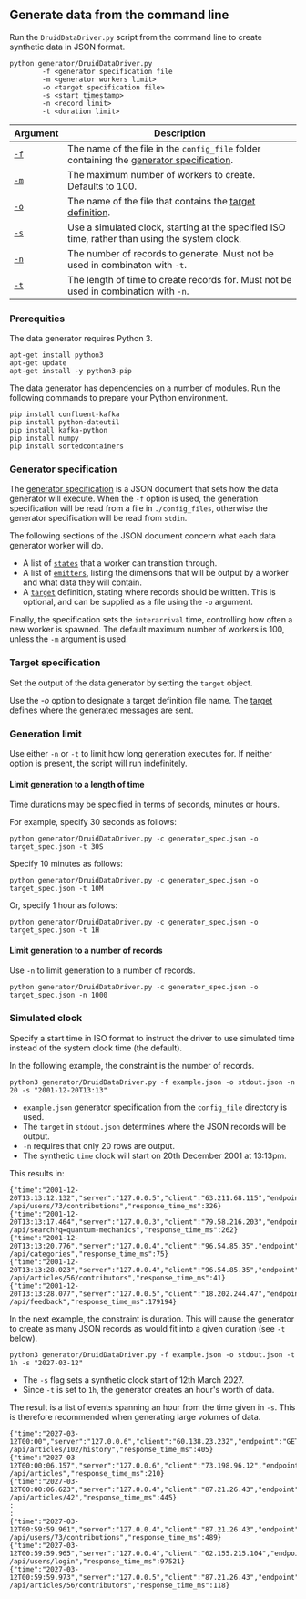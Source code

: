 ## Generate data from the command line

Run the `DruidDataDriver.py` script from the command line to create synthetic data in JSON format.

```
python generator/DruidDataDriver.py
		-f <generator specification file
		-m <generator workers limit>
		-o <target specification file>
		-s <start timestamp>
		-n <record limit>
		-t <duration limit>
```

| Argument | Description |
|---|---|
| [`-f`](#generator-specification) | The name of the file in the `config_file` folder containing the [generator specification](#generator-specification).|
| [`-m`](#generator-specification) | The maximum number of workers to create. Defaults to 100. |
| [`-o`](#target-specification) | The name of the file that contains the [target definition](#target.md). |
| [`-s`](#simulated-clock) | Use a simulated clock, starting at the specified ISO time, rather than using the system clock. |
| [`-n`](#generation-limit) | The number of records to generate. Must not be used in combinaton with `-t`. |
| [`-t`](#generation-limit) | The length of time to create records for. Must not be used in combination with `-n`. |

### Prerequities

The data generator requires Python 3.

```
apt-get install python3
apt-get update
apt-get install -y python3-pip
```

The data generator has dependencies on a number of modules. Run the following commands to prepare your Python environment.

```
pip install confluent-kafka
pip install python-dateutil
pip install kafka-python
pip install numpy
pip install sortedcontainers
```

### Generator specification

The [generator specification](genspec.md) is a JSON document that sets how the data generator will execute. When the `-f` option is used, the generation specification will be read from a file in `./config_files`, otherwise the generator specification will be read from `stdin`.

The following sections of the JSON document concern what each data generator worker will do.

* A list of [`states`](./genspec-states.md) that a worker can transition through.
* A list of [`emitters`](./genspec-emitters.md), listing the dimensions that will be output by a worker and what data they will contain.
* A [`target`]('./tarspec.md) definition, stating where records should be written. This is optional, and can be supplied as a file using the `-o` argument.

Finally, the specification sets the `interarrival` time, controlling how often a new worker is spawned. The default maximum number of workers is 100, unless the `-m` argument is used.

### Target specification

Set the output of the data generator by setting the `target` object.

Use the _-o_ option to designate a target definition file name. The [target](./target.md) defines where the generated messages are sent.

### Generation limit

Use either `-n` or `-t` to limit how long generation executes for. If neither option is present, the script will run indefinitely.

#### Limit generation to a length of time

Time durations may be specified in terms of seconds, minutes or hours.

For example, specify 30 seconds as follows:

```
python generator/DruidDataDriver.py -c generator_spec.json -o target_spec.json -t 30S
```

Specify 10 minutes as follows:

```
python generator/DruidDataDriver.py -c generator_spec.json -o target_spec.json -t 10M
```

Or, specify 1 hour as follows:

```
python generator/DruidDataDriver.py -c generator_spec.json -o target_spec.json -t 1H
```

#### Limit generation to a number of records

Use `-n` to limit generation to a number of records.

```
python generator/DruidDataDriver.py -c generator_spec.json -o target_spec.json -n 1000
```

### Simulated clock

Specify a start time in ISO format to instruct the driver to use simulated time instead of the system clock time (the default).

In the following example, the constraint is the number of records.

```
python3 generator/DruidDataDriver.py -f example.json -o stdout.json -n 20 -s "2001-12-20T13:13"
```

* `example.json` generator specification from the `config_file` directory is used.
* The `target` in `stdout.json` determines where the JSON records will be output.
* `-n` requires that only 20 rows are output.
* The synthetic `time` clock will start on 20th December 2001 at 13:13pm.

This results in:

```
{"time":"2001-12-20T13:13:12.132","server":"127.0.0.5","client":"63.211.68.115","endpoint":"GET /api/users/73/contributions","response_time_ms":326}
{"time":"2001-12-20T13:13:17.464","server":"127.0.0.3","client":"79.58.216.203","endpoint":"GET /api/search?q=quantum-mechanics","response_time_ms":262}
{"time":"2001-12-20T13:13:20.776","server":"127.0.0.4","client":"96.54.85.35","endpoint":"GET /api/categories","response_time_ms":75}
{"time":"2001-12-20T13:13:28.023","server":"127.0.0.4","client":"96.54.85.35","endpoint":"GET /api/articles/56/contributors","response_time_ms":41}
{"time":"2001-12-20T13:13:28.077","server":"127.0.0.5","client":"18.202.244.47","endpoint":"POST /api/feedback","response_time_ms":179194}
```

In the next example, the constraint is duration. This will cause the generator to create as many JSON records as would fit into a given duration (see `-t` below).

```
python3 generator/DruidDataDriver.py -f example.json -o stdout.json -t 1h -s "2027-03-12"
```

* The `-s` flag sets a synthetic clock start of 12th March 2027.
* Since `-t` is set to `1h`, the generator creates an hour's worth of data.

The result is a list of events spanning an hour from the time given in `-s`. This is therefore recommended when generating large volumes of data.

```
{"time":"2027-03-12T00:00","server":"127.0.0.6","client":"60.138.23.232","endpoint":"GET /api/articles/102/history","response_time_ms":405}
{"time":"2027-03-12T00:00:06.157","server":"127.0.0.6","client":"73.198.96.12","endpoint":"GET /api/articles","response_time_ms":210}
{"time":"2027-03-12T00:00:06.623","server":"127.0.0.4","client":"87.21.26.43","endpoint":"GET /api/articles/42","response_time_ms":445}
:
:
{"time":"2027-03-12T00:59:59.961","server":"127.0.0.4","client":"87.21.26.43","endpoint":"GET /api/users/73/contributions","response_time_ms":489}
{"time":"2027-03-12T00:59:59.965","server":"127.0.0.4","client":"62.155.215.104","endpoint":"POST /api/users/login","response_time_ms":97521}
{"time":"2027-03-12T00:59:59.973","server":"127.0.0.5","client":"87.21.26.43","endpoint":"GET /api/articles/56/contributors","response_time_ms":118}
```
